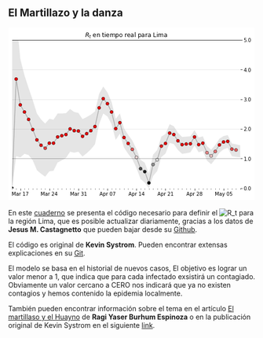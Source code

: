 ## El Martillazo y la danza

![imagen](8demayo.png)  

En este [cuaderno](https://github.com/sandroormeno/El-Martillazo-y-la-danza/blob/master/Estudio_Rt_COVID_19_para_Lima.ipynb) se presenta el código necesario para definir el ![$R_t$](https://render.githubusercontent.com/render/math?math=R_t&mode=inline) para la región Lima, que es posible actualizar diariamente, gracias a los datos de **Jesus M. Castagnetto** que pueden bajar desde su [Github](https://github.com/jmcastagnetto/covid-19-peru-data).

El código es original de **Kevin Systrom**. Pueden encontrar extensas explicaciones en su [Git](https://github.com/k-sys/covid-19).

El modelo se basa en el historial de nuevos casos, El objetivo es lograr un valor menor a 1, que indica que para cada infectado exsistirá un contagiado. Obviamente un valor cercano a CERO nos indicará que ya no existen contagios y hemos contenido la epidemia localmente.
 
También pueden encontrar información sobre el tema en el artículo [El martillaso y el Huayno](https://medium.com/@rburhum/el-martillazo-y-el-huayno-278716f49938) de **Ragi Yaser Burhum Espinoza** o en la publicación original de Kevin Systrom en el siguiente [link](http://systrom.com/blog/the-metric-we-need-to-manage-covid-19/).
